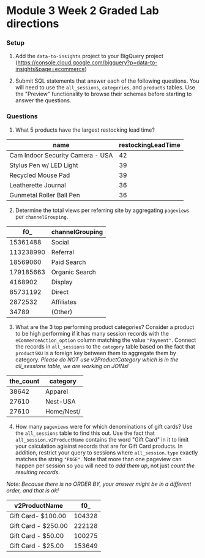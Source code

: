# Module 3 Week 2 Graded Lab directions

### Setup

1. Add the `data-to-insights` project to your BigQuery project (https://console.cloud.google.com/bigquery?p=data-to-insights&page=ecommerce)

2. Submit SQL statements that answer each of the following questions. You will need to use the `all_sessions`, `categories`, and `products` tables. Use the "Preview" functionality to browse their schemas before starting to answer the questions.

### Questions

1. What 5 products have the largest restocking lead time?

name|	restockingLeadTime
---|---
 Cam Indoor Security Camera - USA	|42
 Stylus Pen w/ LED Light|	39
Recycled Mouse Pad|	39
Leatherette Journal|	36
Gunmetal Roller Ball Pen|	36


2. Determine the total views per referring site by aggregating `pageviews` per `channelGrouping`.


f0_ |	channelGrouping
--- | ---
15361488|	Social
113238990|	Referral
18569060|	Paid Search
179185663|	Organic Search
4168902	|Display
85731192|	Direct
2872532	|Affiliates
34789	|(Other)



3. What are the 3 top performing product categories? Consider a product to be high performing if it has many session records with the `eCommerceAction_option` column matching the value `"Payment"`. Connect the records in `all_sessions` to the `category` table based on the fact that `productSKU` is a foreign key between them to aggregate them by category. *Please do NOT use v2ProductCategory which is in the all_sessions table, we are working on JOINs!*


the_count	|category
----|----
38642|	Apparel
27610	|Nest-USA
27610	|Home/Nest/


4. How many `pageviews` were for which denominations of gift cards? Use the `all_sessions` table to find this out. Use the fact that `all_session.v2ProductName` contains the word "Gift Card" in it to limit your calculation agiainst records that are for Gift Card products. In addition, restrict your query to sessions where `all_session.type` exactly matches the string `"PAGE"`. Note that more than one pageview can happen per session so you will need to *add them up*, not just *count the resulting records*.

*Note: Because there is no ORDER BY, your answer might be in a different order, and that is ok!*

v2ProductName	| f0_ 
--|--
Gift Card- $100.00|	104328
Gift Card - $250.00|	222128
Gift Card - $50.00	|100275
Gift Card - $25.00|	153649
